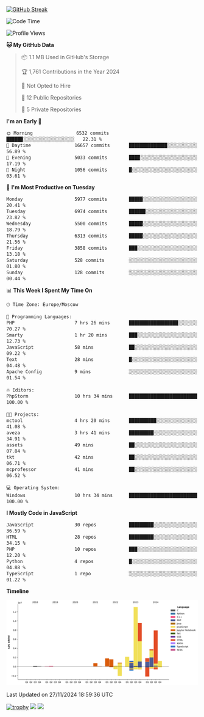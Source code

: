 [![GitHub Streak](https://github-readme-streak-stats.herokuapp.com/?user=yogik10)](https://git.io/streak-stats)
<!--START_SECTION:waka-->
![Code Time](http://img.shields.io/badge/Code%20Time-1%2C014%20hrs%2053%20mins-blue)

![Profile Views](http://img.shields.io/badge/Profile%20Views-0-blue)

**🐱 My GitHub Data** 

> 📦 1.1 MB Used in GitHub's Storage 
 > 
> 🏆 1,761 Contributions in the Year 2024
 > 
> 🚫 Not Opted to Hire
 > 
> 📜 12 Public Repositories 
 > 
> 🔑 5 Private Repositories 
 > 
**I'm an Early 🐤** 

```text
🌞 Morning                6532 commits        ██████░░░░░░░░░░░░░░░░░░░   22.31 % 
🌆 Daytime                16657 commits       ██████████████░░░░░░░░░░░   56.89 % 
🌃 Evening                5033 commits        ████░░░░░░░░░░░░░░░░░░░░░   17.19 % 
🌙 Night                  1056 commits        █░░░░░░░░░░░░░░░░░░░░░░░░   03.61 % 
```
📅 **I'm Most Productive on Tuesday** 

```text
Monday                   5977 commits        █████░░░░░░░░░░░░░░░░░░░░   20.41 % 
Tuesday                  6974 commits        ██████░░░░░░░░░░░░░░░░░░░   23.82 % 
Wednesday                5500 commits        █████░░░░░░░░░░░░░░░░░░░░   18.79 % 
Thursday                 6313 commits        █████░░░░░░░░░░░░░░░░░░░░   21.56 % 
Friday                   3858 commits        ███░░░░░░░░░░░░░░░░░░░░░░   13.18 % 
Saturday                 528 commits         ░░░░░░░░░░░░░░░░░░░░░░░░░   01.80 % 
Sunday                   128 commits         ░░░░░░░░░░░░░░░░░░░░░░░░░   00.44 % 
```


📊 **This Week I Spent My Time On** 

```text
🕑︎ Time Zone: Europe/Moscow

💬 Programming Languages: 
PHP                      7 hrs 26 mins       ██████████████████░░░░░░░   70.27 % 
Smarty                   1 hr 20 mins        ███░░░░░░░░░░░░░░░░░░░░░░   12.73 % 
JavaScript               58 mins             ██░░░░░░░░░░░░░░░░░░░░░░░   09.22 % 
Text                     28 mins             █░░░░░░░░░░░░░░░░░░░░░░░░   04.48 % 
Apache Config            9 mins              ░░░░░░░░░░░░░░░░░░░░░░░░░   01.54 % 

🔥 Editors: 
PhpStorm                 10 hrs 34 mins      █████████████████████████   100.00 % 

🐱‍💻 Projects: 
mctool                   4 hrs 20 mins       ██████████░░░░░░░░░░░░░░░   41.08 % 
aveza                    3 hrs 41 mins       █████████░░░░░░░░░░░░░░░░   34.91 % 
assets                   49 mins             ██░░░░░░░░░░░░░░░░░░░░░░░   07.84 % 
tkt                      42 mins             ██░░░░░░░░░░░░░░░░░░░░░░░   06.71 % 
mcprofessor              41 mins             ██░░░░░░░░░░░░░░░░░░░░░░░   06.52 % 

💻 Operating System: 
Windows                  10 hrs 34 mins      █████████████████████████   100.00 % 
```

**I Mostly Code in JavaScript** 

```text
JavaScript               30 repos            █████████░░░░░░░░░░░░░░░░   36.59 % 
HTML                     28 repos            █████████░░░░░░░░░░░░░░░░   34.15 % 
PHP                      10 repos            ███░░░░░░░░░░░░░░░░░░░░░░   12.20 % 
Python                   4 repos             █░░░░░░░░░░░░░░░░░░░░░░░░   04.88 % 
TypeScript               1 repo              ░░░░░░░░░░░░░░░░░░░░░░░░░   01.22 % 
```



**Timeline**

![Lines of Code chart](https://raw.githubusercontent.com/Yogik10/Yogik10/main/assets/bar_graph.png)


 Last Updated on 27/11/2024 18:59:36 UTC
<!--END_SECTION:waka-->
[![trophy](https://github-profile-trophy.vercel.app/?username=yogik10)](https://github.com/ryo-ma/github-profile-trophy)
![](https://github-profile-summary-cards.vercel.app/api/cards/profile-details?username=yogik10&theme=solarized_dark)
![](https://github-profile-summary-cards.vercel.app/api/cards/most-commit-language?username=yogik10&theme=solarized_dark)


